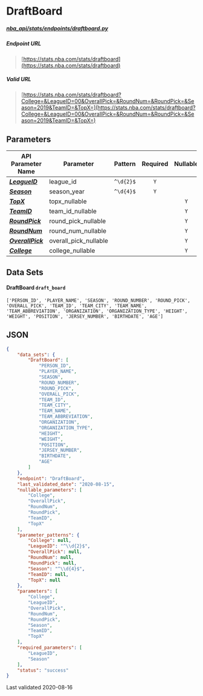 # DraftBoard
##### [nba_api/stats/endpoints/draftboard.py](https://github.com/swar/nba_api/blob/master/nba_api/stats/endpoints/draftboard.py)

##### Endpoint URL
>[https://stats.nba.com/stats/draftboard](https://stats.nba.com/stats/draftboard)

##### Valid URL
>[https://stats.nba.com/stats/draftboard?College=&LeagueID=00&OverallPick=&RoundNum=&RoundPick=&Season=2019&TeamID=&TopX=](https://stats.nba.com/stats/draftboard?College=&LeagueID=00&OverallPick=&RoundNum=&RoundPick=&Season=2019&TeamID=&TopX=)

## Parameters
API Parameter Name | Parameter | Pattern | Required | Nullable
------------ | ------------ | :-----------: | :---: | :---:
[_**LeagueID**_](https://hoopR.sportsdataverse.org/docs/NBA/parameters#LeagueID) | league_id | `^\d{2}$` | `Y` |  | 
[_**Season**_](https://hoopR.sportsdataverse.org/docs/NBA/parameters#Season) | season_year | `^\d{4}$` | `Y` |  | 
[_**TopX**_](https://hoopR.sportsdataverse.org/docs/NBA/parameters#TopX) | topx_nullable |  |  | `Y` | 
[_**TeamID**_](https://hoopR.sportsdataverse.org/docs/NBA/parameters#TeamID) | team_id_nullable |  |  | `Y` | 
[_**RoundPick**_](https://hoopR.sportsdataverse.org/docs/NBA/parameters#RoundPick) | round_pick_nullable |  |  | `Y` | 
[_**RoundNum**_](https://hoopR.sportsdataverse.org/docs/NBA/parameters#RoundNum) | round_num_nullable |  |  | `Y` | 
[_**OverallPick**_](https://hoopR.sportsdataverse.org/docs/NBA/parameters#OverallPick) | overall_pick_nullable |  |  | `Y` | 
[_**College**_](https://hoopR.sportsdataverse.org/docs/NBA/parameters#College) | college_nullable |  |  | `Y` | 

## Data Sets
#### DraftBoard `draft_board`
```text
['PERSON_ID', 'PLAYER_NAME', 'SEASON', 'ROUND_NUMBER', 'ROUND_PICK', 'OVERALL_PICK', 'TEAM_ID', 'TEAM_CITY', 'TEAM_NAME', 'TEAM_ABBREVIATION', 'ORGANIZATION', 'ORGANIZATION_TYPE', 'HEIGHT', 'WEIGHT', 'POSITION', 'JERSEY_NUMBER', 'BIRTHDATE', 'AGE']
```


## JSON
```json
{
    "data_sets": {
        "DraftBoard": [
            "PERSON_ID",
            "PLAYER_NAME",
            "SEASON",
            "ROUND_NUMBER",
            "ROUND_PICK",
            "OVERALL_PICK",
            "TEAM_ID",
            "TEAM_CITY",
            "TEAM_NAME",
            "TEAM_ABBREVIATION",
            "ORGANIZATION",
            "ORGANIZATION_TYPE",
            "HEIGHT",
            "WEIGHT",
            "POSITION",
            "JERSEY_NUMBER",
            "BIRTHDATE",
            "AGE"
        ]
    },
    "endpoint": "DraftBoard",
    "last_validated_date": "2020-08-15",
    "nullable_parameters": [
        "College",
        "OverallPick",
        "RoundNum",
        "RoundPick",
        "TeamID",
        "TopX"
    ],
    "parameter_patterns": {
        "College": null,
        "LeagueID": "^\\d{2}$",
        "OverallPick": null,
        "RoundNum": null,
        "RoundPick": null,
        "Season": "^\\d{4}$",
        "TeamID": null,
        "TopX": null
    },
    "parameters": [
        "College",
        "LeagueID",
        "OverallPick",
        "RoundNum",
        "RoundPick",
        "Season",
        "TeamID",
        "TopX"
    ],
    "required_parameters": [
        "LeagueID",
        "Season"
    ],
    "status": "success"
}
```

Last validated 2020-08-16
